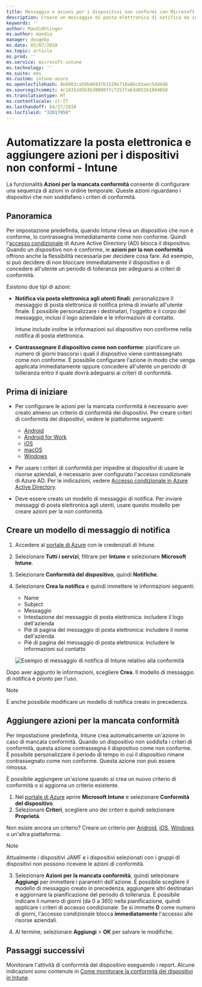```yaml
---
title: Messaggio e azioni per i dispositivi non conformi con Microsoft Intune - Azure | Microsoft Docs
description: Creare un messaggio di posta elettronica di notifica da inviare ai dispositivi non conformi. Se un dispositivo viene contrassegnato come non conforme, è possibile aggiungere azioni, ad esempio un periodo di tolleranza al termine del quale il dispositivo deve essere conforme, o creare una pianificazione per bloccare l'accesso finché il dispositivo non è conforme. Queste operazioni possono essere eseguite con Microsoft Intune in Azure.
keywords: ''
author: MandiOhlinger
ms.author: mandia
manager: dougeby
ms.date: 03/07/2018
ms.topic: article
ms.prod: ''
ms.service: microsoft-intune
ms.technology: ''
ms.suite: ems
ms.custom: intune-azure
ms.openlocfilehash: 8e8603ca59b46937b1529e710a8bc83aec5dd4d6
ms.sourcegitcommit: 4c18352d5b3b30080f7c7257fa63d852b1894850
ms.translationtype: HT
ms.contentlocale: it-IT
ms.lasthandoff: 04/27/2018
ms.locfileid: "32017958"
---
```

# <a name="automate-email-and-add-actions-for-noncompliant-devices---intune"></a>Automatizzare la posta elettronica e aggiungere azioni per i dispositivi non conformi - Intune

La funzionalità **Azioni per la mancata conformità** consente di configurare una sequenza di azioni in ordine temporale. Queste azioni riguardano i dispositivi che non soddisfano i criteri di conformità. 

## <a name="overview"></a>Panoramica
Per impostazione predefinita, quando Intune rileva un dispositivo che non è conforme, lo contrassegna immediatamente come non conforme. Quindi l'[accesso condizionale](https://docs.microsoft.com/azure/active-directory/active-directory-conditional-access-azure-portal) di Azure Active Directory (AD) blocca il dispositivo. Quando un dispositivo non è conforme, le **azioni per la non conformità** offrono anche la flessibilità necessaria per decidere cosa fare. Ad esempio, si può decidere di non bloccare immediatamente il dispositivo e di concedere all'utente un periodo di tolleranza per adeguarsi ai criteri di conformità.

Esistono due tipi di azioni:

- **Notifica via posta elettronica agli utenti finali**: personalizzare il messaggio di posta elettronica di notifica prima di inviarlo all'utente finale. È possibile personalizzare i destinatari, l'oggetto e il corpo del messaggio, inclusi il logo aziendale e le informazioni di contatto.

    Intune include inoltre le informazioni sul dispositivo non conforme nella notifica di posta elettronica.

- **Contrassegnare il dispositivo come non conforme**: pianificare un numero di giorni trascorsi i quali il dispositivo viene contrassegnato come non conforme. È possibile configurare l'azione in modo che venga applicata immediatamente oppure concedere all'utente un periodo di tolleranza entro il quale dovrà adeguarsi ai criteri di conformità.

## <a name="before-you-begin"></a>Prima di iniziare

- Per configurare le azioni per la mancata conformità è necessario aver creato almeno un criterio di conformità dei dispositivi. Per creare criteri di conformità dei dispositivi, vedere le piattaforme seguenti:

  - [Android](compliance-policy-create-android.md)
  - [Android for Work](compliance-policy-create-android-for-work.md)
  - [iOS](compliance-policy-create-ios.md)
  - [macOS](compliance-policy-create-mac-os.md)
  - [Windows](compliance-policy-create-windows.md)

- Per usare i criteri di conformità per impedire ai dispositivi di usare le risorse aziendali, è necessario aver configurato l'accesso condizionale di Azure AD. Per le indicazioni, vedere [Accesso condizionale in Azure Active Directory](https://docs.microsoft.com/azure/active-directory/active-directory-conditional-access-azure-portal).

- Deve essere creato un modello di messaggio di notifica. Per inviare messaggi di posta elettronica agli utenti, usare questo modello per creare azioni per la non conformità.

## <a name="create-a-notification-message-template"></a>Creare un modello di messaggio di notifica

1. Accedere al [portale di Azure](https://portal.azure.com) con le credenziali di Intune. 
2. Selezionare **Tutti i servizi**, filtrare per **Intune** e selezionare **Microsoft Intune**.
3. Selezionare **Conformità del dispositivo**, quindi **Notifiche**. 
4. Selezionare **Crea la notifica** e quindi immettere le informazioni seguenti:

   - Name
   - Subject
   - Messaggio
   - Intestazione del messaggio di posta elettronica: includere il logo dell'azienda
   - Piè di pagina del messaggio di posta elettronica: includere il nome dell'azienda
   - Piè di pagina del messaggio di posta elettronica: includere le informazioni sul contatto

   ![Esempio di messaggio di notifica di Intune relativo alla conformità](./media/actionsfornoncompliance-1.PNG)

Dopo aver aggiunto le informazioni, scegliere **Crea**. Il modello di messaggio di notifica è pronto per l'uso.

> [!NOTE]
> È anche possibile modificare un modello di notifica creato in precedenza.

## <a name="add-actions-for-noncompliance"></a>Aggiungere azioni per la mancata conformità

Per impostazione predefinita, Intune crea automaticamente un'azione in caso di mancata conformità. Quando un dispositivo non soddisfa i criteri di conformità, questa azione contrassegna il dispositivo come non conforme. È possibile personalizzare il periodo di tempo in cui il dispositivo rimane contrassegnato come non conforme. Questa azione non può essere rimossa.

È possibile aggiungere un'azione quando si crea un nuovo criterio di conformità o si aggiorna un criterio esistente. 

1. Nel [portale di Azure](https://portal.azure.com) aprire **Microsoft Intune** e selezionare **Conformità del dispositivo**.
2. Selezionare **Criteri**, scegliere uno dei criteri e quindi selezionare **Proprietà**. 

  Non esiste ancora un criterio? Creare un criterio per [Android](compliance-policy-create-android.md), [iOS](compliance-policy-create-ios.md), [Windows](compliance-policy-create-windows.md) o un'altra piattaforma.
  
  > [!NOTE]
  > Attualmente i dispositivi JAMF e i dispositivi selezionati con i gruppi di dispositivi non possono ricevere le azioni di conformità.

3. Selezionare **Azioni per la mancata conformità**, quindi selezionare **Aggiungi** per immettere i parametri dell'azione. È possibile scegliere il modello di messaggio creato in precedenza, aggiungere altri destinatari e aggiornare la pianificazione del periodo di tolleranza. È possibile indicare il numero di giorni (da 0 a 365) nella pianificazione, quindi applicare i criteri di accesso condizionale. Se si immette **0** come numero di giorni, l'accesso condizionale blocca **immediatamente** l'accesso alle risorse aziendali.

4. Al termine, selezionare **Aggiungi** > **OK** per salvare le modifiche.

## <a name="next-steps"></a>Passaggi successivi
Monitorare l'attività di conformità del dispositivo eseguendo i report. Alcune indicazioni sono contenute in [Come monitorare la conformità dei dispositivi in Intune](device-compliance-monitor.md).
